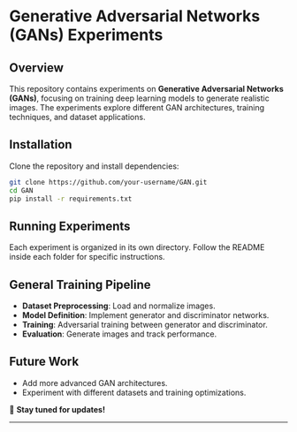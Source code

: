 # **Generative Adversarial Networks (GANs) Experiments**  

## **Overview**  
This repository contains experiments on **Generative Adversarial Networks (GANs)**, focusing on training deep learning models to generate realistic images. The experiments explore different GAN architectures, training techniques, and dataset applications.  

## **Installation**  
Clone the repository and install dependencies:  
```bash
git clone https://github.com/your-username/GAN.git
cd GAN
pip install -r requirements.txt
```

## **Running Experiments**  
Each experiment is organized in its own directory. Follow the README inside each folder for specific instructions.  

## **General Training Pipeline**  
- **Dataset Preprocessing**: Load and normalize images.  
- **Model Definition**: Implement generator and discriminator networks.  
- **Training**: Adversarial training between generator and discriminator.  
- **Evaluation**: Generate images and track performance.  

## **Future Work**  
- Add more advanced GAN architectures.  
- Experiment with different datasets and training optimizations.  

🚀 **Stay tuned for updates!**  

---
